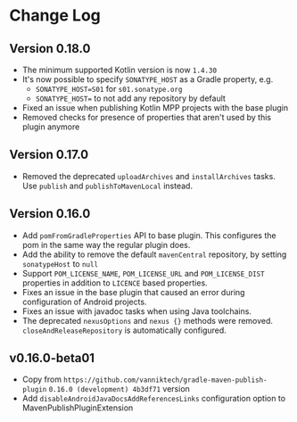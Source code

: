 # Change Log

Version 0.18.0
---------------------------------

- The minimum supported Kotlin version is now `1.4.30`
- It's now possible to specify `SONATYPE_HOST` as a Gradle property, e.g.
    - `SONATYPE_HOST=S01` for `s01.sonatype.org`
    - `SONATYPE_HOST=` to not add any repository by default
- Fixed an issue when publishing Kotlin MPP projects with the base plugin
- Removed checks for presence of properties that aren't used by this plugin anymore


Version 0.17.0
---------------------------------

- Removed the deprecated `uploadArchives` and `installArchives` tasks. Use `publish` and `publishToMavenLocal` instead.


Version 0.16.0
---------------------------------

- Add `pomFromGradleProperties` API to base plugin. This configures the pom in the same way the regular plugin does.
- Add the ability to remove the default `mavenCentral` repository, by setting `sonatypeHost` to `null`
- Support `POM_LICENSE_NAME`, `POM_LICENSE_URL` and `POM_LICENSE_DIST` properties in addition to `LICENCE` based properties.
- Fixes an issue in the base plugin that caused an error during configuration of Android projects.
- Fixes an issue with javadoc tasks when using Java toolchains.
- The deprecated `nexusOptions` and `nexus {}` methods were removed. `closeAndReleaseRepository` is automatically configured.

## v0.16.0-beta01
* Copy from `https://github.com/vanniktech/gradle-maven-publish-plugin` `0.16.0 (development) 4b3df71` version
* Add `disableAndroidJavaDocsAddReferencesLinks` configuration option to MavenPublishPluginExtension